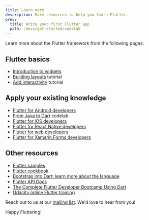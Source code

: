 ```yaml
---
title: Learn more
description: More resources to help you learn Flutter.
prev:
  title: Write your first Flutter app
  path: /docs/get-started/codelab
---
```


Learn more about the Flutter framework from the following pages:

## Flutter basics

* [Introduction to widgets][]
* [Building layouts][] tutorial
* [Add interactivity][] tutorial

## Apply your existing knowledge

* [Flutter for Android developers][]
* [From Java to Dart][] codelab
* [Flutter for iOS developers][]
* [Flutter for React Native developers][]
* [Flutter for web developers][]
* [Flutter for Xamarin.Forms developers][]

## Other resources

* [Flutter samples][]
* [Flutter cookbook][]
* [Bootstrap into Dart: learn more about the language][]
* [Flutter API Docs][]
* [The Complete Flutter Developer Bootcamp Using Dart][]
* [Udacity online Flutter training][]

Reach out to us at our [mailing list][]. We'd love to hear from you!

Happy Fluttering!

[Add interactivity]: /docs/development/ui/interactive
[Bootstrap into Dart: learn more about the language]: /docs/resources/bootstrap-into-dart
[Building layouts]: /docs/development/ui/layout/tutorial
[The Complete Flutter Developer Bootcamp Using Dart]: https://www.appbrewery.co/p/flutter-development-bootcamp-with-dart
[Flutter API Docs]: {{site.api}}
[Flutter cookbook]: /docs/cookbook
[Flutter for Android developers]: /docs/get-started/flutter-for/android-devs
[Flutter for iOS developers]: /docs/get-started/flutter-for/ios-devs
[Flutter for React Native developers]: /docs/get-started/flutter-for/react-native-devs
[Flutter samples]: {{site.github}}/flutter/samples/blob/master/INDEX.md
[Flutter for web developers]: /docs/get-started/flutter-for/web-devs
[Flutter for Xamarin.Forms developers]: /docs/get-started/flutter-for/xamarin-forms-devs
[From Java to Dart]: {{site.codelabs}}/codelabs/from-java-to-dart
[Introduction to widgets]: /docs/development/ui/widgets-intro
[mailing list]: mailto:{{site.email}}
[Udacity online Flutter training]: https://www.udacity.com/course/build-native-mobile-apps-with-flutter--ud905
